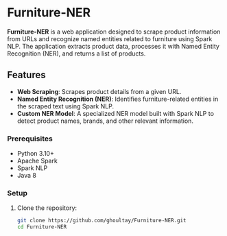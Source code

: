 # Furniture-NER

**Furniture-NER** is a web application designed to scrape product information from URLs and recognize named entities related to furniture using Spark NLP. The application extracts product data, processes it with Named Entity Recognition (NER), and returns a list of products.

## Features

- **Web Scraping**: Scrapes product details from a given URL.
- **Named Entity Recognition (NER)**: Identifies furniture-related entities in the scraped text using Spark NLP.
- **Custom NER Model**: A specialized NER model built with Spark NLP to detect product names, brands, and other relevant information.

### Prerequisites

- Python 3.10+
- Apache Spark
- Spark NLP
- Java 8

### Setup

1. Clone the repository:

   ```bash
   git clone https://github.com/ghoultay/Furniture-NER.git
   cd Furniture-NER
